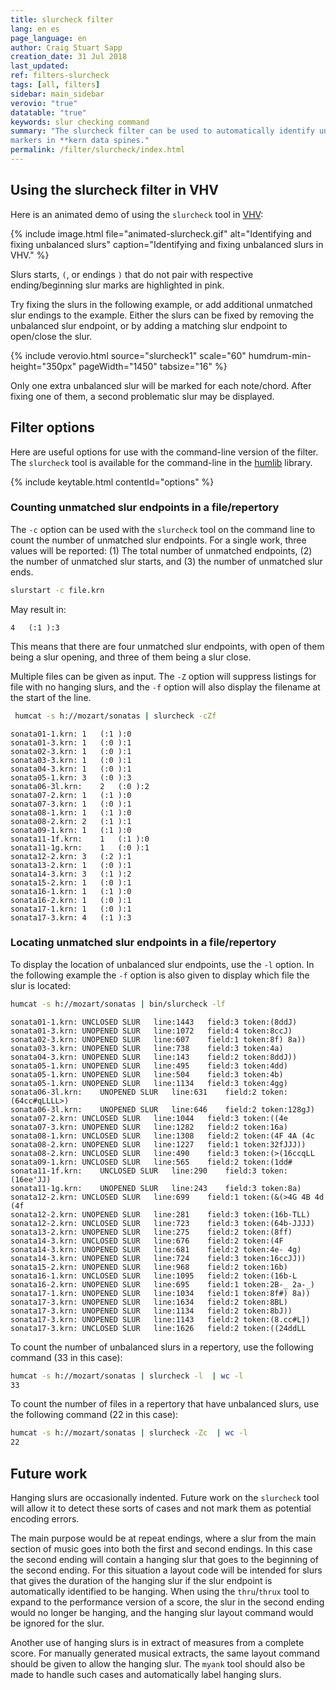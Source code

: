 ```yaml
---
title: slurcheck filter
lang: en es
page_language: en
author: Craig Stuart Sapp
creation_date: 31 Jul 2018
last_updated:
ref: filters-slurcheck
tags: [all, filters]
sidebar: main_sidebar
verovio: "true"
datatable: "true"
keywords: slur checking command
summary: "The slurcheck filter can be used to automatically identify unbalanced slur
markers in **kern data spines."
permalink: /filter/slurcheck/index.html
---
```



## Using the slurcheck filter in VHV

Here is an animated demo of using the `slurcheck` tool in
[VHV](http://verovio.humdrum.org):

{% include image.html
	file="animated-slurcheck.gif"
	alt="Identifying and fixing unbalanced slurs"
	caption="Identifying and fixing unbalanced slurs in VHV."
%}

Slurs starts, `(`, or endings `)` that do not pair with respective ending/beginning slur
marks are highlighted in pink.

Try fixing the slurs in the following example, or add additional unmatched slur endings to the example.
Either the slurs can be fixed by removing the unbalanced slur endpoint, or by adding a matching slur
endpoint to open/close the slur.


{% include verovio.html
	source="slurcheck1"
	scale="60"
	humdrum-min-height="350px"
	pageWidth="1450"
	tabsize="16"
%}

<script type="application/json" id="slurcheck1">
!!!filter: slurcheck
**kern
*M4/4
=1
4c
4d)
(4e
(4f
=2
4g
4f)
4e
((4c 4e 4g
=
1g 1e 1c;)
==
*-
</script>


Only one extra unbalanced slur will be marked  for each note/chord.
After fixing one of them, a second problematic slur may be displayed.



## Filter options

Here are useful options for use with the command-line version of the filter.  The `slurcheck`
tool is available for the command-line in the [humlib](https://humlib.humdrum.org) library.


{% include keytable.html
	contentId="options"
%}
<script type="text/JSON" id="options">
{% include_relative options.json %}
</script>



### Counting unmatched slur endpoints in a file/repertory

The `-c` option can be used with the `slurcheck` tool on the command line to count the
number of unmatched slur endpoints.  For a single work, three values will be reported:
(1) The total number of unmatched endpoints, (2) the number of unmatched slur starts, and (3)
the number of unmatched slur ends.

```bash
slurstart -c file.krn
```

May result in:

```
4	(:1	):3
```

This means that there are four unmatched slur endpoints, with open of them being a slur opening, and
three of them being a slur close.


Multiple files can be given as input.  The `-Z` option will suppress listings for file with no hanging
slurs, and the `-f` option will also display the filename at the start of the line.


```bash
 humcat -s h://mozart/sonatas | slurcheck -cZf
```

```
sonata01-1.krn:	1	(:1	):0
sonata01-3.krn:	1	(:0	):1
sonata02-3.krn:	1	(:0	):1
sonata03-3.krn:	1	(:0	):1
sonata04-3.krn:	1	(:0	):1
sonata05-1.krn:	3	(:0	):3
sonata06-3l.krn:	2	(:0	):2
sonata07-2.krn:	1	(:1	):0
sonata07-3.krn:	1	(:0	):1
sonata08-1.krn:	1	(:1	):0
sonata08-2.krn:	2	(:1	):1
sonata09-1.krn:	1	(:1	):0
sonata11-1f.krn:	1	(:1	):0
sonata11-1g.krn:	1	(:0	):1
sonata12-2.krn:	3	(:2	):1
sonata13-2.krn:	1	(:0	):1
sonata14-3.krn:	3	(:1	):2
sonata15-2.krn:	1	(:0	):1
sonata16-1.krn:	1	(:1	):0
sonata16-2.krn:	1	(:0	):1
sonata17-1.krn:	1	(:0	):1
sonata17-3.krn:	4	(:1	):3
```


### Locating unmatched slur endpoints in a file/repertory


To display the location of unbalanced slur endpoints, use the `-l` option.  In the following
example the `-f` option is also given to display which file the slur is located:

```bash
humcat -s h://mozart/sonatas | bin/slurcheck -lf
```

```
sonata01-1.krn:	UNCLOSED SLUR	line:1443	field:3	token:(8ddJ)
sonata01-3.krn:	UNOPENED SLUR	line:1072	field:4	token:8ccJ)
sonata02-3.krn:	UNOPENED SLUR	line:607	field:1	token:8f) 8a))
sonata03-3.krn:	UNOPENED SLUR	line:738	field:3	token:4a)
sonata04-3.krn:	UNOPENED SLUR	line:143	field:2	token:8ddJ))
sonata05-1.krn:	UNOPENED SLUR	line:495	field:3	token:4dd)
sonata05-1.krn:	UNOPENED SLUR	line:504	field:3	token:4b)
sonata05-1.krn:	UNOPENED SLUR	line:1134	field:3	token:4gg)
sonata06-3l.krn:	UNOPENED SLUR	line:631	field:2	token:(64cc#qLLLL>)
sonata06-3l.krn:	UNOPENED SLUR	line:646	field:2	token:128gJ)
sonata07-2.krn:	UNCLOSED SLUR	line:1044	field:3	token:((4e
sonata07-3.krn:	UNOPENED SLUR	line:1282	field:2	token:16a)
sonata08-1.krn:	UNCLOSED SLUR	line:1308	field:2	token:(4F 4A (4c
sonata08-2.krn:	UNOPENED SLUR	line:1227	field:1	token:32fJJJ))
sonata08-2.krn:	UNCLOSED SLUR	line:490	field:3	token:(>(16ccqLL
sonata09-1.krn:	UNCLOSED SLUR	line:565	field:2	token:(1dd#
sonata11-1f.krn:	UNCLOSED SLUR	line:290	field:3	token:(16ee'JJ)
sonata11-1g.krn:	UNOPENED SLUR	line:243	field:3	token:8a)
sonata12-2.krn:	UNCLOSED SLUR	line:699	field:1	token:(&(>4G 4B 4d (4f
sonata12-2.krn:	UNOPENED SLUR	line:281	field:3	token:(16b-TLL)
sonata12-2.krn:	UNCLOSED SLUR	line:723	field:3	token:(64b-JJJJ)
sonata13-2.krn:	UNOPENED SLUR	line:275	field:2	token:(8ff)
sonata14-3.krn:	UNCLOSED SLUR	line:676	field:2	token:(4F
sonata14-3.krn:	UNOPENED SLUR	line:681	field:2	token:4e- 4g)
sonata14-3.krn:	UNOPENED SLUR	line:724	field:3	token:16ccJJ))
sonata15-2.krn:	UNOPENED SLUR	line:968	field:2	token:16b)
sonata16-1.krn:	UNCLOSED SLUR	line:1095	field:2	token:(16b-L
sonata16-2.krn:	UNOPENED SLUR	line:695	field:1	token:2B-_ 2a-_)
sonata17-1.krn:	UNOPENED SLUR	line:1034	field:1	token:8f#) 8a))
sonata17-3.krn:	UNOPENED SLUR	line:1634	field:2	token:8BL)
sonata17-3.krn:	UNOPENED SLUR	line:1134	field:2	token:8bJ))
sonata17-3.krn:	UNOPENED SLUR	line:1143	field:2	token:(8.cc#L])
sonata17-3.krn:	UNCLOSED SLUR	line:1626	field:2	token:((24ddLL
```

To count the number of unbalanced slurs in a repertory, use the following command (33 in this case):

```bash
humcat -s h://mozart/sonatas | slurcheck -l  | wc -l
33
```

To count the number of files in a repertory that have unbalanced slurs, use the following command (22 in this case):

```bash
humcat -s h://mozart/sonatas | slurcheck -Zc  | wc -l
22
```

## Future work

Hanging slurs are occasionally indented.  Future work on the `slurcheck`
tool will allow it to detect these sorts of cases and not mark them as
potential encoding errors.

The main purpose would be at repeat endings, where a slur from the
main section of music goes into both the first and second endings.
In this case the second ending will contain a hanging slur that goes
to the beginning of the second ending.  For this situation a layout
code will be intended for slurs that gives the duration of the hanging
slur if the slur endpoint is automatically identified to be hanging.
When using the `thru`/`thrux` tool to expand to the performance version
of a score, the slur in the second ending would no longer be hanging,
and the hanging slur layout command would be ignored for the slur.

Another use of hanging slurs is in extract of measures from a complete
score.  For manually generated musical extracts, the same layout command
should be given to allow the hanging slur.  The `myank` tool should 
also be made to handle such cases and automatically label hanging slurs.



